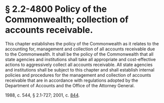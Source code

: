 # § 2.2-4800 Policy of the Commonwealth; collection of accounts receivable.

<p>This chapter establishes the policy of the Commonwealth as it relates to the accounting for, management and collection of all accounts receivable due to the Commonwealth. It shall be the policy of the Commonwealth that all state agencies and institutions shall take all appropriate and cost-effective actions to aggressively collect all accounts receivable. All state agencies and institutions shall be subject to this chapter and shall establish internal policies and procedures for the management and collection of accounts receivable that are in accordance with regulations adopted by the Department of Accounts and the Office of the Attorney General.</p><p>1988, c. 544, § 2.1-727; 2001, c. <a href='http://lis.virginia.gov/cgi-bin/legp604.exe?011+ful+CHAP0844'>844</a>.</p>